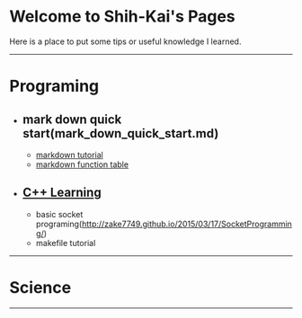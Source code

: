 
# Welcome to Shih-Kai's Pages
Here is a place to put some tips or useful knowledge I learned.

***
# Programing
* ## mark down quick start(mark_down_quick_start.md)
    * [markdown tutorial](http://markdown.tw)
    * [markdown function table](http://commonmark.org/help/)
* ## [C++ Learning](C++learning.md)
    * basic socket programing(http://zake7749.github.io/2015/03/17/SocketProgramming/)
    * makefile tutorial
    

***
# Science

***
